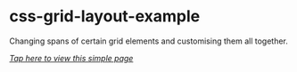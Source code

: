 # css-grid-layout-example
Changing spans of certain grid elements and customising them all together. 

[*Tap here to view this simple page*](https://anniechakraborty.github.io/css-grid-layout-example/)

